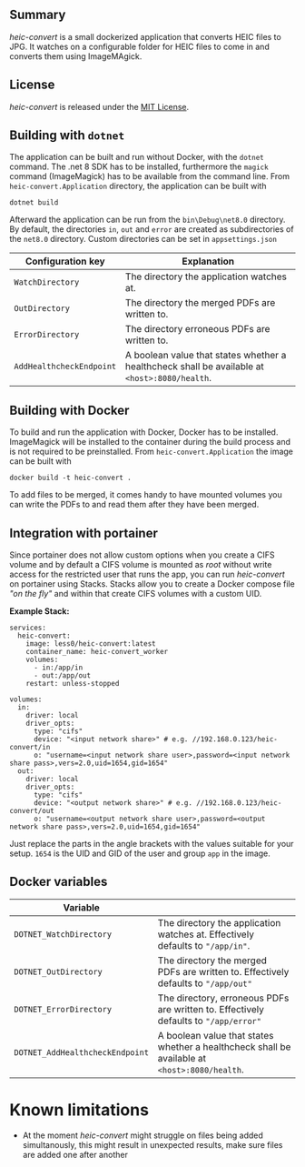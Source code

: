 ## Summary

*heic-convert* is a small dockerized application that converts HEIC files to JPG. It watches on a configurable folder 
for HEIC files to come in and converts them using ImageMAgick.

## License

*heic-convert* is released under the [MIT License](https://github.com/less0/heic-convert/blob/main/LICENSE).

## Building with `dotnet`

The application can be built and run without Docker, with the `dotnet` command. The .net 8 SDK 
has to be installed, furthermore the `magick` command (ImageMagick) has to be available from the 
command line. From `heic-convert.Application` directory, the application can be built with 

```
dotnet build
```

Afterward the application can be run from the `bin\Debug\net8.0` directory. By default, the 
directories `in`, `out` and `error` are created as subdirectories of the `net8.0` directory. 
Custom directories can be set in `appsettings.json`

| Configuration key | Explanation |
|-|-|
| `WatchDirectory` | The directory the application watches at. |
| `OutDirectory` | The directory the merged PDFs are written to. |
| `ErrorDirectory` | The directory erroneous PDFs are written to. |
| `AddHealthcheckEndpoint` | A boolean value that states whether a healthcheck shall be available at `<host>:8080/health`. |

## Building with Docker

To build and run the application with Docker, Docker has to be installed. ImageMagick will be 
installed to the container during the build process and is not required to be preinstalled. 
From `heic-convert.Application` the image can be built with

```
docker build -t heic-convert .
```

To add files to be merged, it comes handy to have mounted volumes you can write the PDFs to 
and read them after they have been merged. 

## Integration with portainer

Since portainer does not allow custom options when you create a CIFS volume and by default a 
CIFS volume is mounted as *root* without write access for the restricted user that runs the 
app, you can run *heic-convert* on portainer using Stacks. Stacks allow you to create a Docker 
compose file *"on the fly"* and within that create CIFS volumes with a custom UID. 

**Example Stack:**

```
services:
  heic-convert:
    image: less0/heic-convert:latest
    container_name: heic-convert_worker
    volumes:
      - in:/app/in 
      - out:/app/out
    restart: unless-stopped

volumes:
  in:
    driver: local
    driver_opts:
      type: "cifs"
      device: "<input network share>" # e.g. //192.168.0.123/heic-convert/in
      o: "username=<input network share user>,password=<input network share pass>,vers=2.0,uid=1654,gid=1654"
  out:
    driver: local
    driver_opts:
      type: "cifs"
      device: "<output network share>" # e.g. //192.168.0.123/heic-convert/out
      o: "username=<output network share user>,password=<output network share pass>,vers=2.0,uid=1654,gid=1654"
```

Just replace the parts in the angle brackets with the values suitable for your setup. `1654` is the 
UID and GID of the user and group `app` in the image.

## Docker variables

| Variable | |
|-|-|
| `DOTNET_WatchDirectory` | The directory the application watches at. Effectively defaults to `"/app/in"`. |
| `DOTNET_OutDirectory` | The directory the merged PDFs are written to. Effectively defaults to `"/app/out"` |
| `DOTNET_ErrorDirectory` | The directory, erroneous PDFs are written to. Effectively defaults to `"/app/error"` |
| `DOTNET_AddHealthcheckEndpoint` | A boolean value that states whether a healthcheck shall be available at `<host>:8080/health`. |

# Known limitations

- At the moment *heic-convert* might struggle on files being added simultanously, this might result in unexpected results, make sure files are added one after another